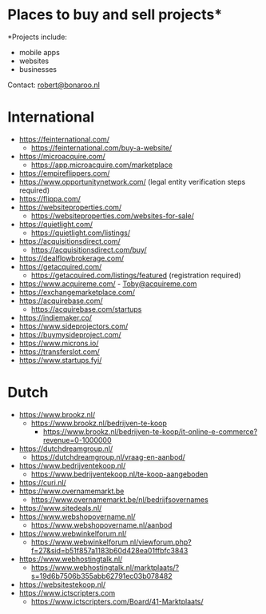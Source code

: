 # Places to buy and sell projects*

*Projects include: 
- mobile apps
- websites
- businesses

Contact: robert@bonaroo.nl

# International

- https://feinternational.com/
  - https://feinternational.com/buy-a-website/
- https://microacquire.com/
  - https://app.microacquire.com/marketplace
- https://empireflippers.com/
- https://www.opportunitynetwork.com/ (legal entity verification steps required)
- https://flippa.com/
- https://websiteproperties.com/
  - https://websiteproperties.com/websites-for-sale/
- https://quietlight.com/
  - https://quietlight.com/listings/
- https://acquisitionsdirect.com/
  - https://acquisitionsdirect.com/buy/
- https://dealflowbrokerage.com/
- https://getacquired.com/
  - https://getacquired.com/listings/featured (registration required)
- https://www.acquireme.com/ - Toby@acquireme.com
- https://exchangemarketplace.com/
- https://acquirebase.com/
  - https://acquirebase.com/startups
- https://indiemaker.co/
- https://www.sideprojectors.com/
- https://buymysideproject.com/
- https://www.microns.io/
- https://transferslot.com/
- https://www.startups.fyi/

# Dutch

- https://www.brookz.nl/
  - https://www.brookz.nl/bedrijven-te-koop
    - https://www.brookz.nl/bedrijven-te-koop/it-online-e-commerce?revenue=0-1000000
- https://dutchdreamgroup.nl/
  - https://dutchdreamgroup.nl/vraag-en-aanbod/
- https://www.bedrijventekoop.nl/
  - https://www.bedrijventekoop.nl/te-koop-aangeboden
- https://curi.nl/
- https://www.overnamemarkt.be
  - https://www.overnamemarkt.be/nl/bedrijfsovernames
- https://www.sitedeals.nl/
- https://www.webshopovername.nl/
  - https://www.webshopovername.nl/aanbod
- https://www.webwinkelforum.nl/
  - https://www.webwinkelforum.nl/viewforum.php?f=27&sid=b51f857a1183b60d428ea01ffbfc3843
- https://www.webhostingtalk.nl/
  - https://www.webhostingtalk.nl/marktplaats/?s=19d6b7506b355abb62791ec03b078482
- https://websitestekoop.nl/
- https://www.ictscripters.com
  - https://www.ictscripters.com/Board/41-Marktplaats/
